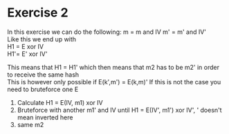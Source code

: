  # Exercise 2
 In this exercise we can do the following:
 m = m and IV
 m' = m' and IV' <br>
Like this we end up with <br>
H1 = E xor IV <br>
H1'= E' xor IV' <br>

This means that H1 = H1' which then means that m2 has to be m2' in order to receive the same hash<br>
This is however only possible if E(k',m') = E(k,m)'
If this is not the case you need to bruteforce one E

1. Calculate H1 = E(IV, m1) xor IV
2. Bruteforce with another m1' and IV until H1 = E(IV', m1') xor IV', ' doesn't mean inverted here
3. same m2



 